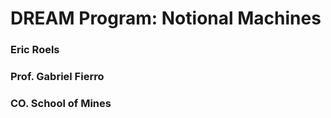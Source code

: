 # DREAM Program: Notional Machines

### Eric Roels
### Prof. Gabriel Fierro
### CO. School of Mines
